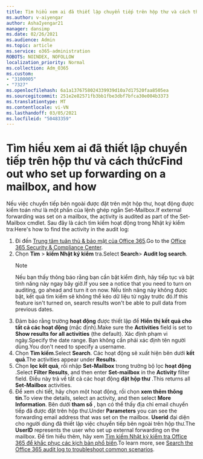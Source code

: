 ```yaml
---
title: Tìm hiểu xem ai đã thiết lập chuyển tiếp trên hộp thư và cách thức
ms.author: v-aiyengar
author: AshaIyengar21
manager: dansimp
ms.date: 02/26/2021
ms.audience: Admin
ms.topic: article
ms.service: o365-administration
ROBOTS: NOINDEX, NOFOLLOW
localization_priority: Normal
ms.collection: Adm_O365
ms.custom:
- "3100005"
- "7327"
ms.openlocfilehash: 6a1a1376758024339939d10a7d17520faa8505ea
ms.sourcegitcommit: 251e2e82571fb3bb1fbe3dbf7bfca30e004b3373
ms.translationtype: MT
ms.contentlocale: vi-VN
ms.lasthandoff: 03/05/2021
ms.locfileid: "50483359"
---
```

# <a name="find-out-who-set-up-forwarding-on-a-mailbox-and-how"></a><span data-ttu-id="d86dc-102">Tìm hiểu xem ai đã thiết lập chuyển tiếp trên hộp thư và cách thức</span><span class="sxs-lookup"><span data-stu-id="d86dc-102">Find out who set up forwarding on a mailbox, and how</span></span>

<span data-ttu-id="d86dc-103">Nếu việc chuyển tiếp bên ngoài được đặt trên một hộp thư, hoạt động được kiểm toán như là một phần của lệnh ghép ngắn Set-Mailbox.</span><span class="sxs-lookup"><span data-stu-id="d86dc-103">If external forwarding was set on a mailbox, the activity is audited as part of the Set-Mailbox cmdlet.</span></span> <span data-ttu-id="d86dc-104">Sau đây là cách tìm kiếm hoạt động trong Nhật ký kiểm tra:</span><span class="sxs-lookup"><span data-stu-id="d86dc-104">Here's how to find the activity in the audit log:</span></span>

1. <span data-ttu-id="d86dc-105">Đi đến [Trung tâm tuân thủ & bảo mật của Office 365](https://go.microsoft.com/fwlink/p/?linkid=2077143).</span><span class="sxs-lookup"><span data-stu-id="d86dc-105">Go to the [Office 365 Security & Compliance Center](https://go.microsoft.com/fwlink/p/?linkid=2077143).</span></span>
1. <span data-ttu-id="d86dc-106">Chọn **Tìm** >  **kiếm Nhật ký kiểm** tra.</span><span class="sxs-lookup"><span data-stu-id="d86dc-106">Select **Search**> **Audit log search**.</span></span>
    > [!NOTE]
    > <span data-ttu-id="d86dc-107">Nếu bạn thấy thông báo rằng bạn cần bật kiểm định, hãy tiếp tục và bật tính năng này ngay bây giờ.</span><span class="sxs-lookup"><span data-stu-id="d86dc-107">If you see a notice that you need to turn on auditing, go ahead and turn it on now.</span></span> <span data-ttu-id="d86dc-108">Nếu tính năng này không được bật, kết quả tìm kiếm sẽ không thể kéo dữ liệu từ ngày trước đó.</span><span class="sxs-lookup"><span data-stu-id="d86dc-108">If this feature isn't turned on, search results won't be able to pull data from previous dates.</span></span>
1. <span data-ttu-id="d86dc-109">Đảm bảo rằng trường **hoạt động** được thiết lập để **Hiển thị kết quả cho tất cả các hoạt động** (mặc định).</span><span class="sxs-lookup"><span data-stu-id="d86dc-109">Make sure the **Activities** field is set to **Show results for all activities** (the default).</span></span> <span data-ttu-id="d86dc-110">Xác định phạm vi ngày.</span><span class="sxs-lookup"><span data-stu-id="d86dc-110">Specify the date range.</span></span> <span data-ttu-id="d86dc-111">Bạn không cần phải xác định tên người dùng.</span><span class="sxs-lookup"><span data-stu-id="d86dc-111">You don't need to specify a username.</span></span>
1. <span data-ttu-id="d86dc-112">Chọn **Tìm kiếm**.</span><span class="sxs-lookup"><span data-stu-id="d86dc-112">Select **Search**.</span></span> <span data-ttu-id="d86dc-113">Các hoạt động sẽ xuất hiện bên dưới **kết quả**.</span><span class="sxs-lookup"><span data-stu-id="d86dc-113">The activities appear under **Results**.</span></span>
1. <span data-ttu-id="d86dc-114">Chọn **lọc kết quả**, rồi nhập **Set-Mailbox** trong trường bộ lọc **hoạt động** .</span><span class="sxs-lookup"><span data-stu-id="d86dc-114">Select **Filter Results**, and then enter **Set-mailbox** in the **Activity** filter field.</span></span> <span data-ttu-id="d86dc-115">Điều này trả về tất cả các hoạt động **đặt hộp thư** .</span><span class="sxs-lookup"><span data-stu-id="d86dc-115">This returns all **Set-Mailbox** activities.</span></span>
1. <span data-ttu-id="d86dc-116">Để xem chi tiết, hãy chọn một hoạt động, rồi chọn **xem thêm thông tin**.</span><span class="sxs-lookup"><span data-stu-id="d86dc-116">To view the details, select an activity, and then select **More Information**.</span></span> <span data-ttu-id="d86dc-117">Bên dưới **tham số** , bạn có thể thấy địa chỉ email chuyển tiếp đã được đặt trên hộp thư.</span><span class="sxs-lookup"><span data-stu-id="d86dc-117">Under **Parameters** you can see the forwarding email address that was set on the mailbox.</span></span> <span data-ttu-id="d86dc-118">**Userid** đại diện cho người dùng đã thiết lập việc chuyển tiếp bên ngoài trên hộp thư.</span><span class="sxs-lookup"><span data-stu-id="d86dc-118">The **UserID** represents the user who set up external forwarding on the mailbox.</span></span>
<span data-ttu-id="d86dc-119">Để tìm hiểu thêm, hãy xem [Tìm kiếm Nhật ký kiểm tra Office 365 để khắc phục các kịch bản phổ biến](https://go.microsoft.com/fwlink/?linkid=2103944).</span><span class="sxs-lookup"><span data-stu-id="d86dc-119">To learn more, see [Search the Office 365 audit log to troubleshoot common scenarios](https://go.microsoft.com/fwlink/?linkid=2103944).</span></span>